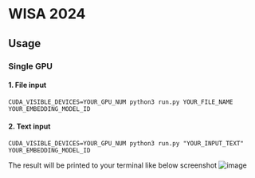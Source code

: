 # WISA 2024

## Usage
### Single GPU
#### 1. File input
```
CUDA_VISIBLE_DEVICES=YOUR_GPU_NUM python3 run.py YOUR_FILE_NAME YOUR_EMBEDDING_MODEL_ID
```
#### 2. Text input
```
CUDA_VISIBLE_DEVICES=YOUR_GPU_NUM python3 run.py "YOUR_INPUT_TEXT" YOUR_EMBEDDING_MODEL_ID
```
The result will be printed to your terminal like below screenshot
![image](https://github.com/nsbg/WISA-2024/assets/53206051/7ed37a2e-2176-4c35-ab93-e2f83bc5c137)
